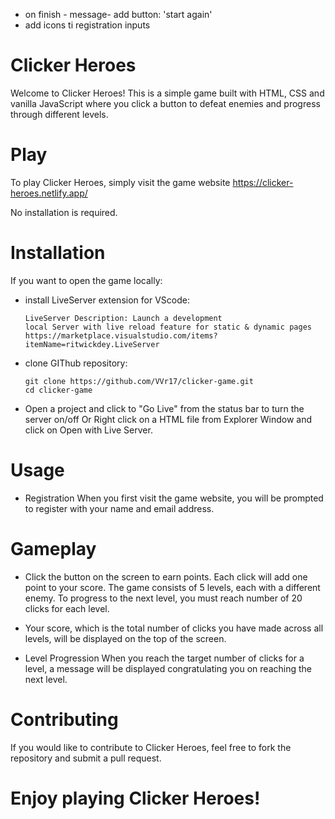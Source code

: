 - on finish - message- add button: 'start again'
- add icons ti registration inputs

# Clicker Heroes

Welcome to Clicker Heroes! This is a simple game built with HTML, CSS and
vanilla JavaScript where you click a button to defeat enemies and progress
through different levels.

# Play

To play Clicker Heroes, simply visit the game website
https://clicker-heroes.netlify.app/

No installation is required.

# Installation

If you want to open the game locally:

- install LiveServer extension for VScode:

      LiveServer Description: Launch a development
      local Server with live reload feature for static & dynamic pages
      https://marketplace.visualstudio.com/items?itemName=ritwickdey.LiveServer

- clone GIThub repository:

      git clone https://github.com/VVr17/clicker-game.git
      cd clicker-game

- Open a project and click to "Go Live" from the status bar to turn the server
  on/off Or Right click on a HTML file from Explorer Window and click on Open
  with Live Server.

# Usage

- Registration When you first visit the game website, you will be prompted to
  register with your name and email address.

# Gameplay

- Click the button on the screen to earn points. Each click will add one point
  to your score. The game consists of 5 levels, each with a different enemy. To
  progress to the next level, you must reach number of 20 clicks for each level.

- Your score, which is the total number of clicks you have made across all
  levels, will be displayed on the top of the screen.

- Level Progression When you reach the target number of clicks for a level, a
  message will be displayed congratulating you on reaching the next level.

# Contributing

If you would like to contribute to Clicker Heroes, feel free to fork the
repository and submit a pull request.

# Enjoy playing Clicker Heroes!
